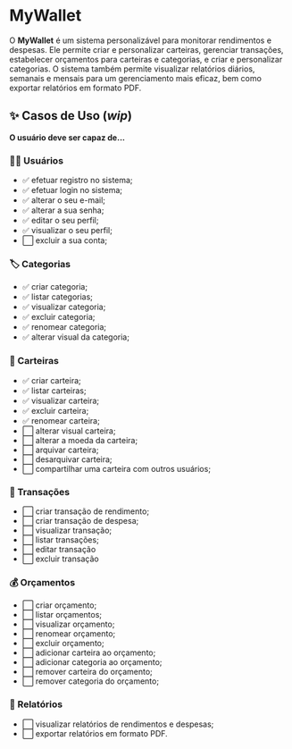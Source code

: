 # MyWallet

O **MyWallet** é um sistema personalizável para monitorar rendimentos e despesas. Ele permite criar e personalizar carteiras, gerenciar
transações, estabelecer orçamentos para carteiras e categorias, e criar e personalizar categorias. O sistema também permite visualizar 
relatórios diários, semanais e mensais para um gerenciamento mais eficaz, bem como exportar relatórios em formato PDF.

## :sparkles: Casos de Uso (_wip_)

**O usuário deve ser capaz de...**
 
### :person_curly_hair: Usuários

- ✅ efetuar registro no sistema;
- ✅ efetuar login no sistema;
- ✅ alterar o seu e-mail;
- ✅ alterar a sua senha;
- ✅ editar o seu perfil;
- ✅ visualizar o seu perfil;
- ⬜ excluir a sua conta;

### :label: Categorias

- ✅ criar categoria;
- ✅ listar categorias;
- ✅ visualizar categoria;
- ✅ excluir categoria;
- ✅ renomear categoria;
- ✅ alterar visual da categoria;

### :purse: Carteiras

- ✅ criar carteira;
- ✅ listar carteiras;
- ✅ visualizar carteira;
- ✅ excluir carteira;
- ✅ renomear carteira;
- ⬜ alterar visual carteira;
- ⬜ alterar a moeda da carteira;
- ⬜ arquivar carteira;
- ⬜ desarquivar carteira;
- ⬜ compartilhar uma carteira com outros usuários;

### :money_with_wings: Transações

- ⬜ criar transação de rendimento;
- ⬜ criar transação de despesa;
- ⬜ visualizar transação;
- ⬜ listar transações;
- ⬜ editar transação
- ⬜ excluir transação

### :moneybag: Orçamentos

- ⬜ criar orçamento;
- ⬜ listar orçamentos;
- ⬜ visualizar orçamento;
- ⬜ renomear orçamento;
- ⬜ excluir orçamento;
- ⬜ adicionar carteira ao orçamento;
- ⬜ adicionar categoria ao orçamento;
- ⬜ remover carteira do orçamento;
- ⬜ remover categoria do orçamento;

### :memo: Relatórios

- ⬜ visualizar relatórios de rendimentos e despesas;
- ⬜ exportar relatórios em formato PDF.
